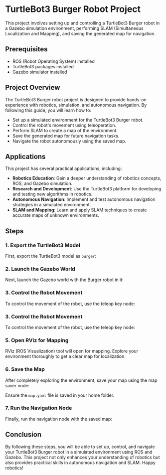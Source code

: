 # TurtleBot3 Burger Robot Project

This project involves setting up and controlling a TurtleBot3 Burger robot in a Gazebo simulation environment, performing SLAM (Simultaneous Localization and Mapping), and saving the generated map for navigation.

## Prerequisites

- ROS (Robot Operating System) installed
- TurtleBot3 packages installed
- Gazebo simulator installed

## Project Overview

The TurtleBot3 Burger robot project is designed to provide hands-on experience with robotics, simulation, and autonomous navigation. By following this guide, you will learn how to:

- Set up a simulated environment for the TurtleBot3 Burger robot.
- Control the robot's movement using teleoperation.
- Perform SLAM to create a map of the environment.
- Save the generated map for future navigation tasks.
- Navigate the robot autonomously using the saved map.

## Applications

This project has several practical applications, including:

- **Robotics Education**: Gain a deeper understanding of robotics concepts, ROS, and Gazebo simulation.
- **Research and Development**: Use the TurtleBot3 platform for developing and testing new algorithms in robotics.
- **Autonomous Navigation**: Implement and test autonomous navigation strategies in a simulated environment.
- **SLAM and Mapping**: Learn and apply SLAM techniques to create accurate maps of unknown environments.

## Steps

### 1. Export the TurtleBot3 Model

First, export the TurtleBot3 model as `burger`:


### 2. Launch the Gazebo World

Next, launch the Gazebo world with the Burger robot in it:


### 3. Control the Robot Movement

To control the movement of the robot, use the teleop key node:

### 3. Control the Robot Movement

To control the movement of the robot, use the teleop key node:

### 5. Open RViz for Mapping

RViz (ROS Visualization) tool will open for mapping. Explore your environment thoroughly to get a clear map for localization.

### 6. Save the Map

After completely exploring the environment, save your map using the map saver node:


Ensure the `map.yaml` file is saved in your home folder.

### 7. Run the Navigation Node

Finally, run the navigation node with the saved map:


## Conclusion

By following these steps, you will be able to set up, control, and navigate your TurtleBot3 Burger robot in a simulated environment using ROS and Gazebo. This project not only enhances your understanding of robotics but also provides practical skills in autonomous navigation and SLAM. Happy robotics!



